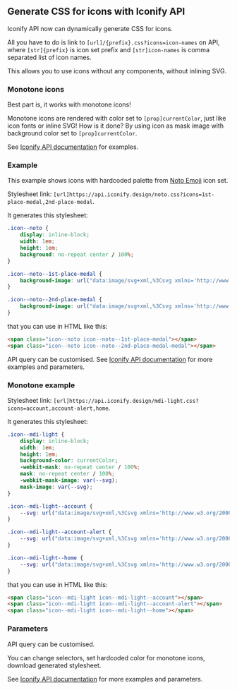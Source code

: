 ## Generate CSS for icons with Iconify API

Iconify API now can dynamically generate CSS for icons.

All you have to do is link to `[url]/{prefix}.css?icons=icon-names` on API, where `[str]{prefix}` is icon set prefix and `[str]icon-names` is comma separated list of icon names.

This allows you to use icons without any components, without inlining SVG.

### Monotone icons

Best part is, it works with monotone icons!

Monotone icons are rendered with color set to `[prop]currentColor`, just like icon fonts or inline SVG! How is it done? By using icon as mask image with background color set to `[prop]currentColor`.

See [Iconify API documentation](/docs/api/css.html) for examples.

### Example

This example shows icons with hardcoded palette from [Noto Emoji](https://icon-sets.iconify.design/noto/) icon set.

Stylesheet link: `[url]https://api.iconify.design/noto.css?icons=1st-place-medal,2nd-place-medal`.

It generates this stylesheet:

```css
.icon--noto {
	display: inline-block;
	width: 1em;
	height: 1em;
	background: no-repeat center / 100%;
}

.icon--noto--1st-place-medal {
	background-image: url("data:image/svg+xml,%3Csvg xmlns='http://www.w3.org/2000/svg' viewBox='0 0 128 128' width='128' height='128'%3E%3Cpath fill='%23176CC7' d='M69.09 4.24c-1.08.96-9.48 17.63-9.48 17.63l-6.25 25.21l24.32-2.23S97.91 7.23 98.32 6.36c.73-1.58 1.12-2.23-1.67-2.23c-2.79-.01-26.55-.79-27.56.11z'/%3E%3Cpath fill='%23FCC417' d='M81.68 43.29c-1.21-.65-36.85-1.21-37.69 0c-.76 1.1-.65 6.13-.28 6.78c.37.65 12.35 6.22 12.35 6.22l-.01 2.03s.66 1.59 7.34 1.59s7.37-1.35 7.37-1.35l.06-2.05s10.49-5.24 11.04-5.7c.56-.47 1.03-6.87-.18-7.52zM70.7 51.62s-.03-1.4-.72-1.75c-.69-.35-11.8-.29-12.74-.24c-.94.05-.94 1.73-.94 1.73l-7.6-3.7v-.74l28.3.2l.05.84l-6.35 3.66z'/%3E%3Cpath fill='%23FDFFFF' d='M59.26 51.17c-.94 0-1.48.98-1.48 2.67c0 1.58.54 2.91 1.73 2.81c.98-.08 1.32-1.58 1.23-2.91c-.09-1.58-.29-2.57-1.48-2.57z'/%3E%3Cpath fill='%23FCC417' d='M28.98 90.72c0 23.96 21.66 34.63 36.06 34.12c15.88-.57 34.9-12.95 33.75-35.81C97.7 67.37 79.48 57.1 63.7 57.21c-18.34.13-34.72 12.58-34.72 33.51z'/%3E%3Cpath fill='%23FA912C' d='M64.53 120.67c-.25 0-.51 0-.76-.01c-7.5-.25-14.91-3.41-20.33-8.66c-5.8-5.62-8.98-13.22-8.94-21.39c.09-19.95 17.53-29.2 29.36-29.2h.1c16.03.07 29.19 12.53 29.56 29.42c.16 7.52-2.92 15.41-8.96 21.35c-5.64 5.53-13.12 8.49-20.03 8.49zm-.69-55.94c-10.61 0-26.3 8.68-26.34 25.88c-.03 12.86 9.93 26.08 26.52 26.64c6.32.2 12.83-2.22 18.09-7.39c5.46-5.37 8.53-12.29 8.42-18.99c-.24-14.53-12.12-26.09-26.54-26.15c-.04 0-.12.01-.15.01z'/%3E%3Cpath fill='%23FEFFFA' d='M57.82 60.61c-.69-.95-8.51-.77-15.9 6.45c-7.13 6.97-7.9 13.54-6.53 13.92c1.55.43 3.44-6.53 9.97-12.38c6-5.36 13.84-6.1 12.46-7.99zm30.25 25.87c-2.41.34.09 7.56-5.5 15.64c-4.85 7.01-10.35 9.55-9.71 11.09c.86 2.06 9.67-3.07 13.75-11.43c3.7-7.57 3.26-15.56 1.46-15.3z'/%3E%3Cpath fill='%23FA912C' d='M55.85 77.02c-.52.77-.05 7.52.26 7.82c.6.6 5.16-1.55 5.16-1.55l-.17 18.05s-3.35-.04-3.7.09c-.69.26-.6 7.22-.09 7.56s14.18.52 14.7-.17c.52-.69.39-6.78.15-7.06c-.43-.52-3.7-.31-3.7-.31s.28-26.58.19-27.43s-1.03-1.38-2.15-1.12s-10.32 3.62-10.65 4.12z'/%3E%3Cpath fill='%232E9DF4' d='M25.51 3.72c-.63.58 23.46 43.48 23.46 43.48s4.04.52 13.06.6s13.49-.52 13.49-.52S56.79 4.15 55.67 3.72c-.55-.22-7.97-.3-15.22-.38c-7.26-.09-14.34-.18-14.94.38z'/%3E%3C/svg%3E");
}

.icon--noto--2nd-place-medal {
	background-image: url("data:image/svg+xml,%3Csvg xmlns='http://www.w3.org/2000/svg' viewBox='0 0 128 128' width='128' height='128'%3E%3Cpath fill='%23176CC7' d='M69.09 4.24c-1.08.96-9.48 17.63-9.48 17.63l-6.25 25.21l24.32-2.23S97.91 7.23 98.32 6.36c.73-1.58 1.12-2.23-1.67-2.23c-2.79-.01-26.55-.79-27.56.11z'/%3E%3Cpath fill='%23CECDD2' d='M81.68 43.29c-1.21-.65-36.85-1.21-37.69 0c-.76 1.1-.33 6.87-.04 7.56c.52 1.2 12.03 6.43 12.03 6.43l-.22 2.38s.94.24 7.63.24s8.01-.34 8.01-.34l.02-2.15s10.36-5.04 10.88-5.74c.44-.58.59-7.73-.62-8.38zm-10.61 9.12s.33-1.47-.36-1.81c-.69-.35-12.53-.19-13.47-.14c-.94.05-.94 1.73-.94 1.73l-7.6-4.53v-.74l28.3.2l.05.84l-5.98 4.45z'/%3E%3Cpath fill='%23FDFFFF' d='M59.26 51.17c-.94 0-1.48.98-1.48 2.67c0 1.58.54 2.91 1.73 2.81c.98-.08 1.32-1.58 1.23-2.91c-.09-1.58-.29-2.57-1.48-2.57z'/%3E%3Cpath fill='%23CECDD2' d='M28.97 91.89c0 23.96 22.05 34.13 36.46 33.7c16.79-.5 34.51-13.24 33.36-36.1C97.7 67.83 79.33 58.2 63.55 58.31c-18.34.14-34.58 12.65-34.58 33.58z'/%3E%3Cpath fill='%239B9B9D' d='M64.53 121.13c-.25 0-.51 0-.76-.01c-7.5-.25-14.91-3.41-20.33-8.66c-5.8-5.62-8.98-13.22-8.94-21.39c.09-19.95 17.53-29.2 29.36-29.2h.1c16.03.07 29.19 12.53 29.56 29.42c.16 7.52-2.92 15.41-8.96 21.35c-5.64 5.53-13.12 8.49-20.03 8.49zm-.69-55.94c-10.61 0-26.3 8.68-26.34 25.88c-.03 12.86 9.93 26.08 26.52 26.64c6.32.2 12.83-2.22 18.09-7.39c5.46-5.37 8.53-12.29 8.42-18.99c-.26-14.53-12.14-26.09-26.56-26.16c-.02 0-.1.02-.13.02z'/%3E%3Cpath fill='%23FEFFFA' d='M58.09 61.47c-.69-.95-7.76-.68-15.37 5.87c-7.56 6.51-8.69 13.71-7.33 14.09c1.55.43 3.44-6.53 9.97-12.38c6-5.35 14.1-5.69 12.73-7.58zm29.79 26.25c-2.41.34.09 7.56-5.5 15.64c-4.85 7.01-10.35 9.55-9.71 11.09c.86 2.06 9.67-3.07 13.75-11.43c3.69-7.56 3.25-15.55 1.46-15.3z'/%3E%3Cpath fill='%232E9DF4' d='M25.51 3.72c-.63.58 23.46 43.48 23.46 43.48s4.04.52 13.06.6s13.49-.52 13.49-.52S56.79 4.15 55.67 3.72c-.55-.22-7.97-.3-15.22-.38c-7.26-.09-14.34-.18-14.94.38z'/%3E%3Cpath fill='%239B9B9D' d='M56.85 86.35c1.04.01 1.97-1.4 2.83-2.26c1.83-1.84 3.75-3.3 5.94-1.32C71 87.66 60.2 92.62 56.1 99.4c-3.06 5.06-3.68 8.95-2.83 9.99s21.54.99 21.82.47c.28-.52.57-7.45.09-7.78s-10.65-.14-10.65-.14s.85-1.98 4.34-5c3.83-3.31 6.9-7.86 6.08-13.24c-1.7-11.12-12.9-11.53-17.75-7.66c-4.73 3.77-3.71 10.27-.35 10.31z'/%3E%3C/svg%3E");
}
```

that you can use in HTML like this:

```html
<span class="icon--noto icon--noto--1st-place-medal"></span>
<span class="icon--noto icon--noto--2nd-place-medal-medal"></span>
```

API query can be customised. See [Iconify API documentation](/docs/api/css.html) for more examples and parameters.

### Monotone example

Stylesheet link: `[url]https://api.iconify.design/mdi-light.css?icons=account,account-alert,home`.

It generates this stylesheet:

```css
.icon--mdi-light {
	display: inline-block;
	width: 1em;
	height: 1em;
	background-color: currentColor;
	-webkit-mask: no-repeat center / 100%;
	mask: no-repeat center / 100%;
	-webkit-mask-image: var(--svg);
	mask-image: var(--svg);
}

.icon--mdi-light--account {
	--svg: url("data:image/svg+xml,%3Csvg xmlns='http://www.w3.org/2000/svg' viewBox='0 0 24 24' width='24' height='24'%3E%3Cpath fill='black' d='M11.5 14c4.14 0 7.5 1.57 7.5 3.5V20H4v-2.5c0-1.93 3.36-3.5 7.5-3.5m6.5 3.5c0-1.38-2.91-2.5-6.5-2.5S5 16.12 5 17.5V19h13v-1.5M11.5 5A3.5 3.5 0 0 1 15 8.5a3.5 3.5 0 0 1-3.5 3.5A3.5 3.5 0 0 1 8 8.5A3.5 3.5 0 0 1 11.5 5m0 1A2.5 2.5 0 0 0 9 8.5a2.5 2.5 0 0 0 2.5 2.5A2.5 2.5 0 0 0 14 8.5A2.5 2.5 0 0 0 11.5 6Z'/%3E%3C/svg%3E");
}

.icon--mdi-light--account-alert {
	--svg: url("data:image/svg+xml,%3Csvg xmlns='http://www.w3.org/2000/svg' viewBox='0 0 24 24' width='24' height='24'%3E%3Cpath fill='black' d='M10.5 14c4.14 0 7.5 1.57 7.5 3.5V20H3v-2.5c0-1.93 3.36-3.5 7.5-3.5m6.5 3.5c0-1.38-2.91-2.5-6.5-2.5S4 16.12 4 17.5V19h13v-1.5M10.5 5A3.5 3.5 0 0 1 14 8.5a3.5 3.5 0 0 1-3.5 3.5A3.5 3.5 0 0 1 7 8.5A3.5 3.5 0 0 1 10.5 5m0 1A2.5 2.5 0 0 0 8 8.5a2.5 2.5 0 0 0 2.5 2.5A2.5 2.5 0 0 0 13 8.5A2.5 2.5 0 0 0 10.5 6M20 16v-1h1v1h-1m0-3V7h1v6h-1Z'/%3E%3C/svg%3E");
}

.icon--mdi-light--home {
	--svg: url("data:image/svg+xml,%3Csvg xmlns='http://www.w3.org/2000/svg' viewBox='0 0 24 24' width='24' height='24'%3E%3Cpath fill='black' d='m16 8.41l-4.5-4.5L4.41 11H6v8h3v-6h5v6h3v-8h1.59L17 9.41V6h-1v2.41M2 12l9.5-9.5L15 6V5h3v4l3 3h-3v8h-5v-6h-3v6H5v-8H2Z'/%3E%3C/svg%3E");
}
```

that you can use in HTML like this:

```html
<span class="icon--mdi-light icon--mdi-light--account"></span>
<span class="icon--mdi-light icon--mdi-light--account-alert"></span>
<span class="icon--mdi-light icon--mdi-light--home"></span>
```

### Parameters

API query can be customised.

You can change selectors, set hardcoded color for monotone icons, download generated stylesheet.

See [Iconify API documentation](/docs/api/css.html) for more examples and parameters.

